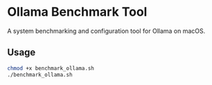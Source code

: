 # Ollama Benchmark Tool
A system benchmarking and configuration tool for Ollama on macOS.

## Usage
```bash
chmod +x benchmark_ollama.sh
./benchmark_ollama.sh
```

